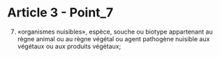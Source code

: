 # Article 3 - Point_7

7) «organismes nuisibles», espèce, souche ou biotype appartenant au règne animal ou au règne végétal ou agent pathogène nuisible aux végétaux ou aux produits végétaux;